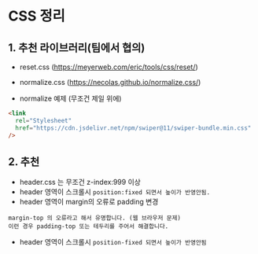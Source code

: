 # CSS 정리

## 1. 추천 라이브러리(팀에서 협의)

- reset.css (https://meyerweb.com/eric/tools/css/reset/)
- normalize.css (https://necolas.github.io/normalize.css/)

- normalize 예제 (무조건 제일 위에)

```html
<link
  rel="Stylesheet"
  href="https://cdn.jsdelivr.net/npm/swiper@11/swiper-bundle.min.css"
/>
```

## 2. 추천

- header.css 는 무조건 z-index:999 이상
- header 영역이 스크롤시 `position:fixed 되면서 높이가 반영안됨.`
- header 영역이 margin의 오류로 padding 변경

```
margin-top 의 오류라고 해서 유명합니다. (웹 브라우저 문제)
이런 경우 padding-top 또는 테두리를 주어서 해결합니다.
```

- header 영역이 스크롤시 `position-fixed 되면서 높이가 반영안됨`

<!-- 반응형은 필수입니다.
  웹브라우저 너비에 맞추도록 div 들을 위치조절, 너비 조절, 속성 조절함.
    - 안어렵습니다
    - 넓은 화면을 먼저 작성하고
      작은 화면을 고친다 -->
